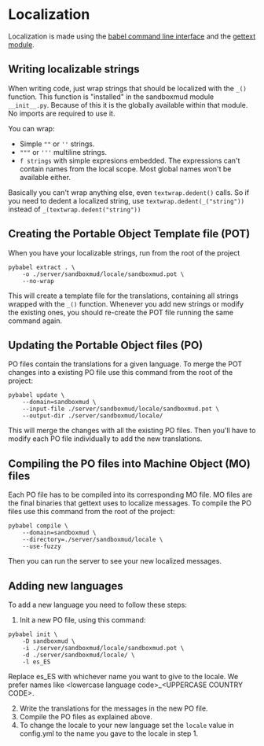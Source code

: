 # Localization
Localization is made using the [babel command line interface](http://babel.pocoo.org/en/latest/cmdline.html) and the [gettext module](https://docs.python.org/3/library/gettext.html#module-gettext).

## Writing localizable strings
When writing code, just wrap strings that should be localized with the `_()` function. This function is "installed" in the sandboxmud module `__init__.py`. Because of this it is the globally available within that module. No imports are required to use it.

You can wrap:
* Simple `""` or `''` strings.
* `"""` or `'''` multiline strings.
* `f strings` with simple expresions embedded. The expressions can't contain names from the local scope. Most global names won't be available either.

Basically you can't wrap anything else, even `textwrap.dedent()` calls. So if you need to dedent a localized string, use `textwrap.dedent(_("string"))` instead of `_(textwrap.dedent("string"))` 

## Creating the Portable Object Template file (POT) 
When you have your localizable strings, run from the root of the project
```
pybabel extract . \
    -o ./server/sandboxmud/locale/sandboxmud.pot \
    --no-wrap
```
This will create a template file for the translations, containing all strings wrapped with the `_()` function. Whenever you add new strings or modify the existing ones, you should re-create the POT file running the same command again.

## Updating the Portable Object files (PO)
PO files contain the translations for a given language. To merge the POT changes into a existing PO file use this command from the root of the project:
```
pybabel update \
    --domain=sandboxmud \
    --input-file ./server/sandboxmud/locale/sandboxmud.pot \
    --output-dir ./server/sandboxmud/locale/
```
This will merge the changes with all the existing PO files. Then you'll have to modify each PO file individually to add the new translations.

## Compiling the PO files into Machine Object (MO) files
Each PO file has to be compiled into its corresponding MO file. MO files are the final binaries that gettext uses to localize messages. To compile the PO files use this command from the root of the project:
```
pybabel compile \
    --domain=sandboxmud \
    --directory=./server/sandboxmud/locale \
    --use-fuzzy
```
Then you can run the server to see your new localized messages.

## Adding new languages
To add a new language you need to follow these steps:
1. Init a new PO file, using this command:
```
pybabel init \
    -D sandboxmud \
    -i ./server/sandboxmud/locale/sandboxmud.pot \
    -d ./server/sandboxmud/locale/ \
    -l es_ES
```
Replace es_ES with whichever name you want to give to the locale. We prefer names like \<lowercase language code>_\<UPPERCASE COUNTRY CODE>.

2. Write the translations for the messages in the new PO file.
3. Compile the PO files as explained above.
4. To change the locale to your new language set the `locale` value in config.yml to the name you gave to the locale in step 1.

